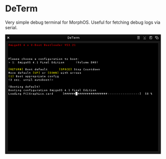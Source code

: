 # DeTerm
Very simple debug terminal for MorphOS.
Useful for fetching debug logs via serial.

![DeTerm](docs/grab.png)
